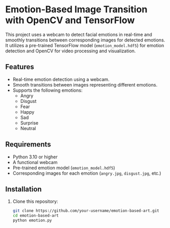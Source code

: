 # Emotion-Based Image Transition with OpenCV and TensorFlow

This project uses a webcam to detect facial emotions in real-time and smoothly transitions between corresponding images for detected emotions. It utilizes a pre-trained TensorFlow model (`emotion_model.hdf5`) for emotion detection and OpenCV for video processing and visualization.

## Features
- Real-time emotion detection using a webcam.
- Smooth transitions between images representing different emotions.
- Supports the following emotions:
  - Angry
  - Disgust
  - Fear
  - Happy
  - Sad
  - Surprise
  - Neutral

## Requirements
- Python 3.10 or higher
- A functional webcam
- Pre-trained emotion model (`emotion_model.hdf5`)
- Corresponding images for each emotion (`angry.jpg`, `disgust.jpg`, etc.)

## Installation
1. Clone this repository:
   ```bash
   git clone https://github.com/your-username/emotion-based-art.git
   cd emotion-based-art
   python emotion.py
